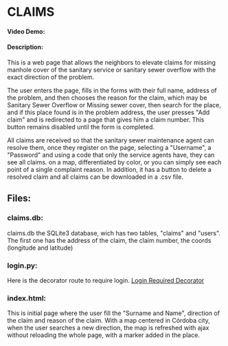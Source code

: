 # CLAIMS
#### Video Demo:  <URL HERE>
#### Description:
This is a web page that allows the neighbors to elevate claims for missing manhole cover of the sanitary service or sanitary sewer overflow with the exact direction of the problem.

The user enters the page, fills in the forms with their full name, address of the problem, and then chooses the reason for the claim, which may be Sanitary Sewer Overflow or Missing sewer cover, then search for the place, and if this place found is in the problem address, the user presses "Add claim" and is redirected to a page that gives him a claim number. This button remains disabled until the form is completed.

All claims are received so that the sanitary sewer maintenance agent can resolve them, once they register on the page, selecting a "Username", a "Password" and using a code that only the service agents have, they can see all claims. on a map, differentiated by color, or you can simply see each point of a single complaint reason. In addition, it has a button to delete a resolved claim and all claims can be downloaded in a .csv file.
## Files:
### claims.db:
claims.db the SQLite3 database, wich has two tables, "claims" and "users". The first one has the address of the claim, the claim number, the coords (longitude and latitude)
### login.py: 
Here is the decorator route to require login. [Login Required Decorator](https://flask.palletsprojects.com/en/1.1.x/patterns/viewdecorators/)
### index.html:
This is initial page where the user fill the "Surname and Name", direction of the claim and reason of the claim. With a map centered in Córdoba city, when the user searches a new direction, the map is refreshed with ajax without reloading
the whole page, with a marker added in the place.
